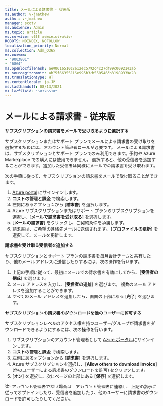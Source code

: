 ```yaml
---
title: メールによる請求書 - 従来版
ms.author: v-jmathew
author: v-jmathew
manager: scotv
ms.audience: Admin
ms.topic: article
ms.service: o365-administration
ROBOTS: NOINDEX, NOFOLLOW
localization_priority: Normal
ms.collection: Adm_O365
ms.custom:
- "9003801"
- "6864"
ms.openlocfilehash: ae0061651012e12ec5792c4c27df99c0092141ab
ms.sourcegitcommit: ab75f66355116e995b3cb5505465b31989339e28
ms.translationtype: HT
ms.contentlocale: ja-JP
ms.lasthandoff: 08/13/2021
ms.locfileid: "58326510"
---
```

# <a name="e-mail-invoice---legacy"></a>メールによる請求書 - 従来版

**サブスクリプションの請求書をメールで受け取るように選択する**

サブスクリプションまたはサポート プランでメールによる請求書の受け取りを選択するためには、アカウント管理者ロールが必要です。 メールによる請求書は、サブスクリプションとサポート プランでのみ利用できます。予約や Azure Marketplace での購入には使用できません。 選択すると、他の受信者を追加することができます。追加した受信者は同様にメールでの請求書を受け取れます。

次の手順に従って、サブスクリプションの請求書をメールで受け取ることができます。

1. [Azure portal](https://portal.azure.com/) にサインインします。
2. **コストの管理と課金** で検索します。
3. 左側にあるオプションから [**請求書**] を選択します。
4. Azure サブスクリプションまたはサポート プランのサブスクリプションを選択し、[**メールで請求書を受け取る**] を選択します。
5. [**メールの請求書**] をクリックし、ご契約条件を承諾します。
6. 請求書は、ご希望の連絡先メールに送信されます。 [**プロファイルの更新**] を選択して、メールを更新します。

**請求書を受け取る受信者を追加する**

サブスクリプションとサポート プランの請求書を毎月会計チームと共有したり、他のメール アドレスに送信したりするには、次の操作を行います。

1. 上記の手順に従って、最初にメールでの請求書を有効にしてから、[**受信者の構成**] を選びます。
2. メール アドレスを入力し、[**受信者の追加**] を選びます。 複数のメール アドレスを追加することができます。
3. すべてのメール アドレスを追加したら、画面の下部にある [**完了**] を選びます。

**サブスクリプションの請求書のダウンロードを他のユーザーに許可する**

サブスクリプションレベルのアクセス権を持つユーザー/グループが請求書をダウンロードできるようにするには、次の操作を行います。

1. サブスクリプションのアカウント管理者として [Azure ポータル](https://portal.azure.com/)にサインインします。
2. **コストの管理と課金** で検索します。
3. 左側にあるオプションから [**請求書**] を選択します。
4. Azure サブスクリプションを選択し、[**Allow others to download invoice**] (他のユーザーによる請求書のダウンロードを許可) をクリックします。
5. [**オン**] を選択し、次にページの上部にある [**保存**] を選択します。

**注**: アカウント管理者でない場合は、アカウント管理者に連絡し、上記の指示に従ってオプトインしたり、受信者を追加したり、他のユーザーに請求書のダウンロードを許可したりしてください。
